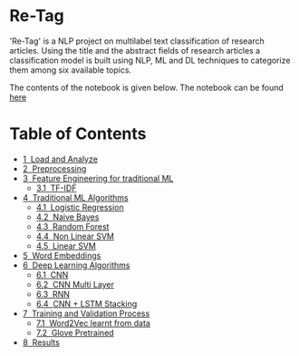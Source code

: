 # Re-Tag

'Re-Tag' is a NLP project on multilabel text classification of research articles. Using the title and the abstract fields of research articles a classification model is built using NLP, ML and DL techniques to categorize them among six available topics.

The contents of the notebook is given below. The notebook can be found [here]()

<h1>Table of Contents<span class="tocSkip"></span></h1>
<div class="toc"><ul class="toc-item"><li><span><a href="#Load-and-Analyze" data-toc-modified-id="Load-and-Analyze-1"><span class="toc-item-num">1&nbsp;&nbsp;</span>Load and Analyze</a></span></li><li><span><a href="#Preprocessing" data-toc-modified-id="Preprocessing-2"><span class="toc-item-num">2&nbsp;&nbsp;</span>Preprocessing</a></span></li><li><span><a href="#Feature-Engineering-for-traditional-ML" data-toc-modified-id="Feature-Engineering-for-traditional-ML-3"><span class="toc-item-num">3&nbsp;&nbsp;</span>Feature Engineering for traditional ML</a></span><ul class="toc-item"><li><span><a href="#TF-IDF" data-toc-modified-id="TF-IDF-3.1"><span class="toc-item-num">3.1&nbsp;&nbsp;</span>TF-IDF</a></span></li></ul></li><li><span><a href="#Traditional-ML-Algorithms" data-toc-modified-id="Traditional-ML-Algorithms-4"><span class="toc-item-num">4&nbsp;&nbsp;</span>Traditional ML Algorithms</a></span><ul class="toc-item"><li><span><a href="#Logistic-Regression" data-toc-modified-id="Logistic-Regression-4.1"><span class="toc-item-num">4.1&nbsp;&nbsp;</span>Logistic Regression</a></span></li><li><span><a href="#Naive-Bayes" data-toc-modified-id="Naive-Bayes-4.2"><span class="toc-item-num">4.2&nbsp;&nbsp;</span>Naive Bayes</a></span></li><li><span><a href="#Random-Forest" data-toc-modified-id="Random-Forest-4.3"><span class="toc-item-num">4.3&nbsp;&nbsp;</span>Random Forest</a></span></li><li><span><a href="#Non-Linear-SVM" data-toc-modified-id="Non-Linear-SVM-4.4"><span class="toc-item-num">4.4&nbsp;&nbsp;</span>Non Linear SVM</a></span></li><li><span><a href="#Linear-SVM" data-toc-modified-id="Linear-SVM-4.5"><span class="toc-item-num">4.5&nbsp;&nbsp;</span>Linear SVM</a></span></li></ul></li><li><span><a href="#Word-Embeddings" data-toc-modified-id="Word-Embeddings-5"><span class="toc-item-num">5&nbsp;&nbsp;</span>Word Embeddings</a></span></li><li><span><a href="#Deep-Learning-Algorithms" data-toc-modified-id="Deep-Learning-Algorithms-6"><span class="toc-item-num">6&nbsp;&nbsp;</span>Deep Learning Algorithms</a></span><ul class="toc-item"><li><span><a href="#CNN" data-toc-modified-id="CNN-6.1"><span class="toc-item-num">6.1&nbsp;&nbsp;</span>CNN</a></span></li><li><span><a href="#CNN-Multi-Layer" data-toc-modified-id="CNN-Multi-Layer-6.2"><span class="toc-item-num">6.2&nbsp;&nbsp;</span>CNN Multi Layer</a></span></li><li><span><a href="#RNN" data-toc-modified-id="RNN-6.3"><span class="toc-item-num">6.3&nbsp;&nbsp;</span>RNN</a></span></li><li><span><a href="#CNN-+-LSTM-Stacking" data-toc-modified-id="CNN-+-LSTM-Stacking-6.4"><span class="toc-item-num">6.4&nbsp;&nbsp;</span>CNN + LSTM Stacking</a></span></li></ul></li><li><span><a href="#Training-and-Validation-Process" data-toc-modified-id="Training-and-Validation-Process-7"><span class="toc-item-num">7&nbsp;&nbsp;</span>Training and Validation Process</a></span><ul class="toc-item"><li><span><a href="#Word2Vec-learnt-from-data" data-toc-modified-id="Word2Vec-learnt-from-data-7.1"><span class="toc-item-num">7.1&nbsp;&nbsp;</span>Word2Vec learnt from data</a></span></li><li><span><a href="#Glove-Pretrained" data-toc-modified-id="Glove-Pretrained-7.2"><span class="toc-item-num">7.2&nbsp;&nbsp;</span>Glove Pretrained</a></span></li></ul></li><li><span><a href="#Results" data-toc-modified-id="Results-8"><span class="toc-item-num">8&nbsp;&nbsp;</span>Results</a></span></li></ul></div>

